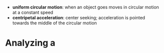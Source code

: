 - **uniform circular motion**: when an object goes moves in circular motion at a constant speed
- **centripetal acceleration**: center seeking; acceleration is pointed towards the middle of the circular motion
# Analyzing a 